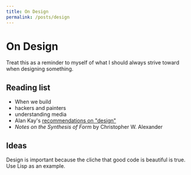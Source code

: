 ```yaml
---
title: On Design
permalink: /posts/design
---
```


# On Design

Treat this as a reminder to myself of what I should always strive toward when designing something. 

## Reading list 

- When we build 
- hackers and painters 
- understanding media 
- Alan Kay's [recommendations on "design"](http://www.squeakland.org/resources/books/readingList.jsp)
- *Notes on the Synthesis of Form* by Christopher W. Alexander


## Ideas 

Design is important because the cliche that good code is beautiful is true. Use Lisp as an example. 
